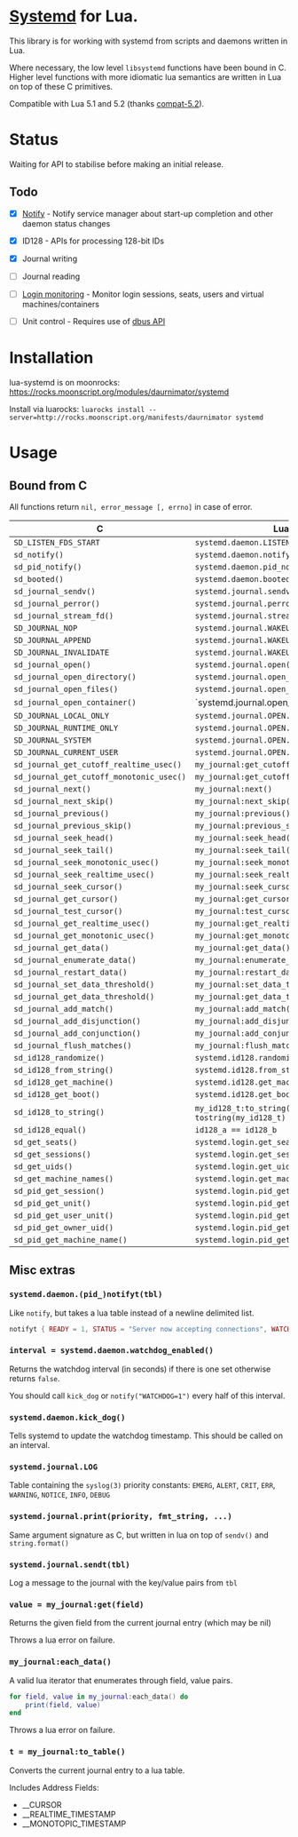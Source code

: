 # [Systemd](http://freedesktop.org/wiki/Software/systemd/) for Lua.

This library is for working with systemd from scripts and daemons written in Lua.

Where necessary, the low level `libsystemd` functions have been bound in C.
Higher level functions with more idiomatic lua semantics are written in Lua on top of these C primitives.

Compatible with Lua 5.1 and 5.2 (thanks [compat-5.2](https://github.com/hishamhm/lua-compat-5.2)).


# Status

Waiting for API to stabilise before making an initial release.


## Todo

  - [x] [Notify](http://www.freedesktop.org/software/systemd/man/sd_notify.html) - Notify service manager about start-up completion and other daemon status changes
  - [x] ID128 - APIs for processing 128-bit IDs
  - [x] Journal writing
  - [ ] Journal reading
  - [ ] [Login monitoring](http://www.freedesktop.org/software/systemd/man/sd_login_monitor.html) - Monitor login sessions, seats, users and virtual machines/containers
  - [ ] Unit control - Requires use of [dbus API](http://www.freedesktop.org/wiki/Software/systemd/dbus/)


# Installation

lua-systemd is on moonrocks: https://rocks.moonscript.org/modules/daurnimator/systemd

Install via luarocks: `luarocks install --server=http://rocks.moonscript.org/manifests/daurnimator systemd`


# Usage

## Bound from C

All functions return `nil, error_message [, errno]` in case of error.

C                                         | Lua
------------------------------------------|------------------------------------
`SD_LISTEN_FDS_START`                     | `systemd.daemon.LISTEN_FDS_START`
`sd_notify()`                             | `systemd.daemon.notify()`
`sd_pid_notify()`                         | `systemd.daemon.pid_notify()`
`sd_booted()`                             | `systemd.daemon.booted()`
`sd_journal_sendv()`                      | `systemd.journal.sendv()`
`sd_journal_perror()`                     | `systemd.journal.perror()`
`sd_journal_stream_fd()`                  | `systemd.journal.stream_fd()`
`SD_JOURNAL_NOP`                          | `systemd.journal.WAKEUP.NOP`
`SD_JOURNAL_APPEND`                       | `systemd.journal.WAKEUP.APPEND`
`SD_JOURNAL_INVALIDATE`                   | `systemd.journal.WAKEUP.INVALIDATE`
`sd_journal_open()`                       | `systemd.journal.open()`
`sd_journal_open_directory()`             | `systemd.journal.open_directory()`
`sd_journal_open_files()`                 | `systemd.journal.open_files()`
`sd_journal_open_container()`             | `systemd.journal.open_container()
`SD_JOURNAL_LOCAL_ONLY`                   | `systemd.journal.OPEN.LOCAL_ONLY`
`SD_JOURNAL_RUNTIME_ONLY`                 | `systemd.journal.OPEN.RUNTIME_ONLY`
`SD_JOURNAL_SYSTEM`                       | `systemd.journal.OPEN.SYSTEM`
`SD_JOURNAL_CURRENT_USER`                 | `systemd.journal.OPEN.CURRENT_USER`
`sd_journal_get_cutoff_realtime_usec()`   | `my_journal:get_cutoff_realtime_usec()`
`sd_journal_get_cutoff_monotonic_usec()`  | `my_journal:get_cutoff_monotonic_usec()`
`sd_journal_next()`                       | `my_journal:next()`
`sd_journal_next_skip()`                  | `my_journal:next_skip()`
`sd_journal_previous()`                   | `my_journal:previous()`
`sd_journal_previous_skip()`              | `my_journal:previous_skip()`
`sd_journal_seek_head()`                  | `my_journal:seek_head()`
`sd_journal_seek_tail()`                  | `my_journal:seek_tail()`
`sd_journal_seek_monotonic_usec()`        | `my_journal:seek_monotonic_usec()`
`sd_journal_seek_realtime_usec()`         | `my_journal:seek_realtime_usec()`
`sd_journal_seek_cursor()`                | `my_journal:seek_cursor()`
`sd_journal_get_cursor()`                 | `my_journal:get_cursor()`
`sd_journal_test_cursor()`                | `my_journal:test_cursor()`
`sd_journal_get_realtime_usec()`          | `my_journal:get_realtime_usec()`
`sd_journal_get_monotonic_usec()`         | `my_journal:get_monotonic_usec()`
`sd_journal_get_data()`                   | `my_journal:get_data()`
`sd_journal_enumerate_data()`             | `my_journal:enumerate_data()`
`sd_journal_restart_data()`               | `my_journal:restart_data()`
`sd_journal_set_data_threshold()`         | `my_journal:set_data_threshold()`
`sd_journal_get_data_threshold()`         | `my_journal:get_data_threshold()`
`sd_journal_add_match()`                  | `my_journal:add_match()`
`sd_journal_add_disjunction()`            | `my_journal:add_disjunction()`
`sd_journal_add_conjunction()`            | `my_journal:add_conjunction()`
`sd_journal_flush_matches()`              | `my_journal:flush_matches()`
`sd_id128_randomize()`                    | `systemd.id128.randomize()`
`sd_id128_from_string()`                  | `systemd.id128.from_string()`
`sd_id128_get_machine()`                  | `systemd.id128.get_machine()`
`sd_id128_get_boot()`                     | `systemd.id128.get_boot()`
`sd_id128_to_string()`                    | `my_id128_t:to_string()` and `tostring(my_id128_t)`
`sd_id128_equal()`                        | `id128_a == id128_b`
`sd_get_seats()`                          | `systemd.login.get_seats()`
`sd_get_sessions()`                       | `systemd.login.get_sessions()`
`sd_get_uids()`                           | `systemd.login.get_uids()`
`sd_get_machine_names()`                  | `systemd.login.get_machine_names()`
`sd_pid_get_session()`                    | `systemd.login.pid_get_session()`
`sd_pid_get_unit()`                       | `systemd.login.pid_get_unit()`
`sd_pid_get_user_unit()`                  | `systemd.login.pid_get_user_unit()`
`sd_pid_get_owner_uid()`                  | `systemd.login.pid_get_owner_uid()`
`sd_pid_get_machine_name()`               | `systemd.login.pid_get_machine_name()`

## Misc extras

### `systemd.daemon.(pid_)notifyt(tbl)`

Like `notify`, but takes a lua table instead of a newline delimited list.

```lua
notifyt { READY = 1, STATUS = "Server now accepting connections", WATCHDOG = 1 }
```


### `interval = systemd.daemon.watchdog_enabled()`

Returns the watchdog interval (in seconds) if there is one set otherwise returns `false`.

You should call `kick_dog` or `notify("WATCHDOG=1")` every half of this interval.


### `systemd.daemon.kick_dog()`

Tells systemd to update the watchdog timestamp.
This should be called on an interval.


### `systemd.journal.LOG`

Table containing the `syslog(3)` priority constants: `EMERG`, `ALERT`, `CRIT`, `ERR`, `WARNING`, `NOTICE`, `INFO`, `DEBUG`


### `systemd.journal.print(priority, fmt_string, ...)`

Same argument signature as C, but written in lua on top of `sendv()` and `string.format()`


### `systemd.journal.sendt(tbl)`

Log a message to the journal with the key/value pairs from `tbl`


### `value = my_journal:get(field)`

Returns the given field from the current journal entry (which may be nil)

Throws a lua error on failure.


### `my_journal:each_data()`

A valid lua iterator that enumerates through field, value pairs.

```lua
for field, value in my_journal:each_data() do
	print(field, value)
end
```

Throws a lua error on failure.


### `t = my_journal:to_table()`

Converts the current journal entry to a lua table.

Includes Address Fields:
  - __CURSOR
  - __REALTIME_TIMESTAMP
  - __MONOTOPIC_TIMESTAMP
